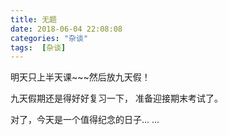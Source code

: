 ```yaml
---
title: 无题
date: 2018-06-04 22:08:08
categories: "杂谈"
tags:  [杂谈]
---
```

明天只上半天课~~~然后放九天假！

九天假期还是得好好复习一下，
准备迎接期末考试了。

对了，今天是一个值得纪念的日子...
...
